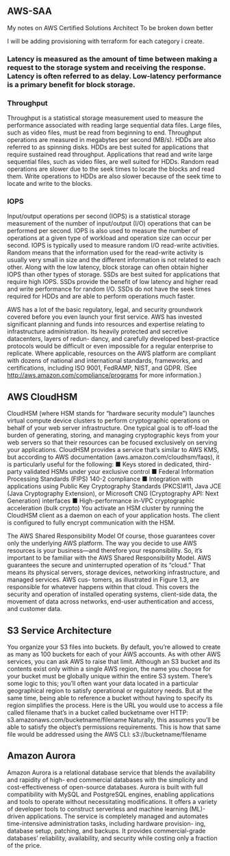 ## AWS-SAA
My notes on AWS Certified Solutions Architect
To be broken down better 

I will be adding provisioning with terraform for each category i create.

### Latency is measured as the amount of time between making a request to the storage system and receiving the response. Latency is often referred to as delay. Low-latency performance is a primary benefit for block storage.

### Throughput
Throughput is a statistical storage measurement used to measure the performance associated with reading large sequential data files. Large files, such as video files, must be read from beginning to end. Throughput operations are measured in megabytes per second (MB/s).
HDDs are also referred to as spinning disks. HDDs are best suited for applications that require sustained read throughput. Applications that read and write large sequential files, such as video files, are well suited for HDDs. Random read operations are slower due to the seek times to locate the blocks and read them. Write operations to HDDs are also slower because of the seek time to locate and write to the blocks.

### IOPS

Input/output operations per second (IOPS) is a statistical storage measurement of the number of input/output (I/O) operations that can be performed per second. IOPS is also used to measure the number of operations at a given type of workload and operation size can occur per second. IOPS is typically used to measure random I/O read-write activities. Random means that the information used for the read-write activity is usually very small in size and the different information is not related to each other.
Along with the low latency, block storage can often obtain higher IOPS than other types of storage. SSDs are best suited for applications that require high IOPS. SSDs provide the benefit of low latency and higher read and write performance for random I/O. SSDs do not have the seek times required for HDDs and are able to perform operations much faster.

AWS has a lot of the basic regulatory, legal, and security groundwork covered before you even launch your first service.
AWS has invested significant planning and funds into resources and expertise relating to infrastructure administration. Its heavily protected and secretive datacenters, layers of redun- dancy, and carefully developed best-practice protocols would be difficult or even impossible for a regular enterprise to replicate.
Where applicable, resources on the AWS platform are compliant with dozens of national and international standards, frameworks, and certifications, including ISO 9001, FedRAMP, NIST, and GDPR. (See http://aws.amazon.com/compliance/programs for more information.)


## AWS CloudHSM
CloudHSM (where HSM stands for “hardware security module”) launches virtual compute
device clusters to perform cryptographic operations on behalf of your web server infrastructure. One typical goal is to off-load the burden of generating, storing, and managing cryptographic keys from your web servers so that their resources can be focused exclusively on
serving your applications.
CloudHSM provides a service that’s similar to AWS KMS, but according to AWS documentation (aws.amazon.com/cloudhsm/faqs), it is particularly useful for the following:
■ Keys stored in dedicated, third-party validated HSMs under your exclusive control
■ Federal Information Processing Standards (FIPS) 140-2 compliance
■ Integration with applications using Public Key Cryptography Standards (PKCS)#11,
Java JCE (Java Cryptography Extension), or Microsoft CNG (Cryptography API: Next
Generation) interfaces
■ High-performance in-VPC cryptographic acceleration (bulk crypto)
You activate an HSM cluster by running the CloudHSM client as a daemon on each
of your application hosts. The client is configured to fully encrypt communication with
the HSM.

The AWS Shared Responsibility Model
Of course, those guarantees cover only the underlying AWS platform. The way you decide to use AWS resources is your business—and therefore your responsibility. So, it’s important to be familiar with the AWS Shared Responsibility Model.
AWS guarantees the secure and uninterrupted operation of its “cloud.” That means its physical servers, storage devices, networking infrastructure, and managed services. AWS cus- tomers, as illustrated in Figure 1.3, are responsible for whatever happens within that cloud. This covers the security and operation of installed operating systems, client-side data, the movement of data across networks, end-user authentication and access, and customer data.

## S3 Service Architecture
You organize your S3 files into buckets. By default, you’re allowed to create as many as 100 
buckets for each of your AWS accounts. As with other AWS services, you can ask AWS to 
raise that limit.
Although an S3 bucket and its contents exist only within a single AWS region, the name 
you choose for your bucket must be globally unique within the entire S3 system. There’s 
some logic to this; you’ll often want your data located in a particular geographical region to 
satisfy operational or regulatory needs. But at the same time, being able to reference a bucket 
without having to specify its region simplifies the process.
Here is the URL you would use to access a file called filename that’s in a bucket called 
bucketname over HTTP:
s3.amazonaws.com/bucketname/filename
Naturally, this assumes you’ll be able to satisfy the object’s permissions requirements.
This is how that same file would be addressed using the AWS CLI:
s3://bucketname/filename

## Amazon Aurora
Amazon Aurora is a relational database service that blends the availability and rapidity of high- end commercial databases with the simplicity and cost-effectiveness of open-source databases. Aurora is built with full compatibility with MySQL and PostgreSQL engines, enabling applications and tools to operate without necessitating modifications. It offers a variety of developer tools to construct serverless and machine learning (ML)-driven applications. The service is completely managed and automates time-intensive administration tasks, including hardware provision- ing, database setup, patching, and backups. It provides commercial-grade databases’ reliability, availability, and security while costing only a fraction of the price.

